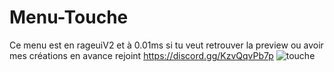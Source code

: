 # Menu-Touche
Ce menu est en rageuiV2 et à 0.01ms si tu veut retrouver la preview ou avoir mes créations en avance rejoint https://discord.gg/KzvQqvPb7p
![touche](https://user-images.githubusercontent.com/88659966/141678887-53265e96-dd5f-4e03-9a22-621e23334568.PNG)

